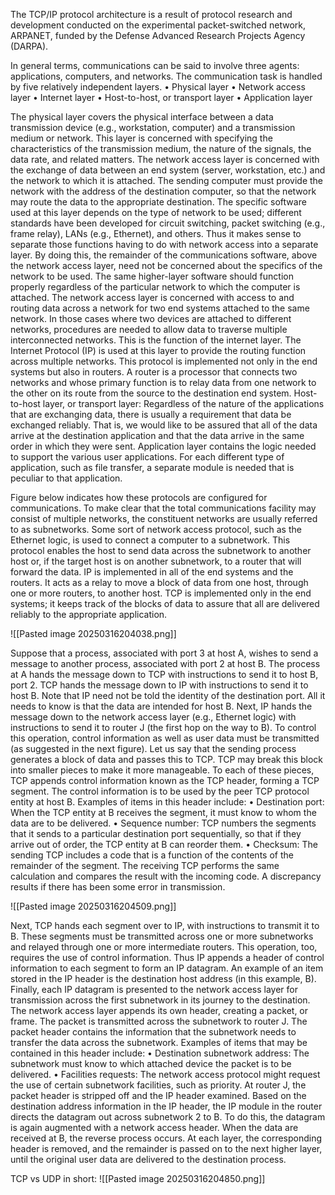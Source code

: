 The TCP/IP protocol architecture is a result of protocol research and development conducted on the experimental packet-switched network, ARPANET, funded by the Defense Advanced Research Projects Agency (DARPA). 

In general terms, communications can be said to involve three agents: applications, computers, and networks. The communication task is handled by five relatively independent layers. 
	• Physical layer 
	• Network access layer 
	• Internet layer 
	• Host-to-host, or transport layer 
	• Application layer 


The physical layer covers the physical interface between a data transmission device (e.g., workstation, computer) and a transmission medium or network. This layer is concerned with specifying the characteristics of the transmission medium, the nature of the signals, the data rate, and related matters. 
The network access layer is concerned with the exchange of data between an end system (server, workstation, etc.) and the network to which it is attached. The sending computer must provide the network with the address of the destination computer, so that the network may route the data to the appropriate destination. The specific software used at this layer depends on the type of network to be used; different standards have been developed for circuit switching, packet switching (e.g., frame relay), LANs (e.g., Ethernet), and others. Thus it makes sense to separate those functions having to do with network access into a separate layer. By doing this, the remainder of the communications software, above the network access layer, need not be concerned about the specifics of the network to be used. The same higher-layer software should function properly regardless of the particular network to which the computer is attached. The network access layer is concerned with access to and routing data across a network for two end systems attached to the same network. In those cases where two devices are attached to different networks, procedures are needed to allow data to traverse multiple interconnected networks. This is the function of the internet layer. 
The Internet Protocol (IP) is used at this layer to provide the routing function across multiple networks. This protocol is implemented not only in the end systems but also in routers. A router is a processor that connects two networks and whose primary function is to relay data from one network to the other on its route from the source to the destination end system. 
Host-to-host layer, or transport layer: Regardless of the nature of the applications that are exchanging data, there is usually a requirement that data be exchanged reliably. That is, we would like to be assured that all of the data arrive at the destination application and that the data arrive in the same order in which they were sent. 
Application layer contains the logic needed to support the various user applications. For each different type of application, such as file transfer, a separate module is needed that is peculiar to that application.

Figure below indicates how these protocols are configured for communications. To make clear that the total communications facility may consist of multiple networks, the constituent networks are usually referred to as subnetworks. Some sort of network access protocol, such as the Ethernet logic, is used to connect a computer to a subnetwork. This protocol enables the host to send data across the subnetwork to another host or, if the target host is on another subnetwork, to a router that will forward the data. IP is implemented in all of the end systems and the routers. It acts as a relay to move a block of data from one host, through one or more routers, to another host. TCP is implemented only in the end systems; it keeps track of the blocks of data to assure that all are delivered reliably to the appropriate application.

![[Pasted image 20250316204038.png]]

Suppose that a process, associated with port 3 at host A, wishes to send a message to another process, associated with port 2 at host B. The process at A hands the message down to TCP with instructions to send it to host B, port 2. TCP hands the message down to IP with instructions to send it to host B. Note that IP need not be told the identity of the destination port. All it needs to know is that the data are intended for host B. Next, IP hands the message down to the network access layer (e.g., Ethernet logic) with instructions to send it to router J (the first hop on the way to B). To control this operation, control information as well as user data must be transmitted (as suggested in the next figure). Let us say that the sending process generates a block of data and passes this to TCP. TCP may break this block into smaller pieces to make it more manageable. To each of these pieces, TCP appends control information known as the TCP header, forming a TCP segment. The control information is to be used by the peer TCP protocol entity at host B. Examples of items in this header include: 
	• Destination port: When the TCP entity at B receives the segment, it must know to whom the data are to be delivered. 
	• Sequence number: TCP numbers the segments that it sends to a particular destination port sequentially, so that if they arrive out of order, the TCP entity at B can reorder them. 
	• Checksum: The sending TCP includes a code that is a function of the contents of the remainder of the segment. The receiving TCP performs the same calculation and compares the result with the incoming code. A discrepancy results if there has been some error in transmission.

![[Pasted image 20250316204509.png]]

Next, TCP hands each segment over to IP, with instructions to transmit it to B. These segments must be transmitted across one or more subnetworks and relayed through one or more intermediate routers. This operation, too, requires the use of control information. Thus IP appends a header of control information to each segment to form an IP datagram. An example of an item stored in the IP header is the destination host address (in this example, B). Finally, each IP datagram is presented to the network access layer for transmission across the first subnetwork in its journey to the destination. The network access layer appends its own header, creating a packet, or frame. The packet is transmitted across the subnetwork to router J. The packet header contains the information that the subnetwork needs to transfer the data across the subnetwork. Examples of items that may be contained in this header include: 
	• Destination subnetwork address: The subnetwork must know to which attached device the packet is to be delivered. 
	• Facilities requests: The network access protocol might request the use of certain subnetwork facilities, such as priority. 
At router J, the packet header is stripped off and the IP header examined. Based on the destination address information in the IP header, the IP module in the router directs the datagram out across subnetwork 2 to B. To do this, the datagram is again augmented with a network access header. When the data are received at B, the reverse process occurs. At each layer, the corresponding header is removed, and the remainder is passed on to the next higher layer, until the original user data are delivered to the destination process.

TCP vs UDP in short:
![[Pasted image 20250316204850.png]]

